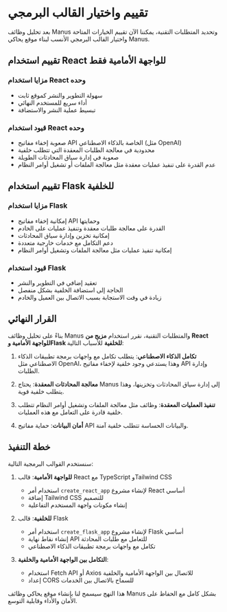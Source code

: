 # تقييم واختيار القالب البرمجي

بعد تحليل وظائف Manus وتحديد المتطلبات التقنية، يمكننا الآن تقييم الخيارات المتاحة واختيار القالب البرمجي الأنسب لبناء موقع يحاكي Manus.

## تقييم استخدام React للواجهة الأمامية فقط

### مزايا استخدام React وحده
- سهولة التطوير والنشر كموقع ثابت
- أداء سريع للمستخدم النهائي
- تبسيط عملية النشر والاستضافة

### قيود استخدام React وحده
- صعوبة إخفاء مفاتيح API الخاصة بالذكاء الاصطناعي (مثل OpenAI)
- محدودية في معالجة الطلبات المعقدة التي تتطلب خلفية
- صعوبة في إدارة سياق المحادثات الطويلة
- عدم القدرة على تنفيذ عمليات معقدة مثل معالجة الملفات أو تشغيل أوامر النظام

## تقييم استخدام Flask للخلفية

### مزايا استخدام Flask
- إمكانية إخفاء مفاتيح API وحمايتها
- القدرة على معالجة طلبات معقدة وتنفيذ عمليات على الخادم
- إمكانية تخزين وإدارة سياق المحادثات
- دعم التكامل مع خدمات خارجية متعددة
- إمكانية تنفيذ عمليات مثل معالجة الملفات وتشغيل أوامر النظام

### قيود استخدام Flask
- تعقيد إضافي في التطوير والنشر
- الحاجة إلى استضافة الخلفية بشكل منفصل
- زيادة في وقت الاستجابة بسبب الاتصال بين العميل والخادم

## القرار النهائي

بناءً على تحليل وظائف Manus والمتطلبات التقنية، نقرر استخدام **مزيج من React للواجهة الأمامية وFlask للخلفية** للأسباب التالية:

1. **تكامل الذكاء الاصطناعي**: يتطلب تكامل مع واجهات برمجة تطبيقات الذكاء الاصطناعي مثل OpenAI، وهذا يستدعي وجود خلفية لإخفاء مفاتيح API وإدارة الطلبات.

2. **معالجة المحادثات المعقدة**: يحتاج Manus إلى إدارة سياق المحادثات وتخزينها، وهذا يتطلب خلفية قوية.

3. **تنفيذ العمليات المعقدة**: وظائف مثل معالجة الملفات وتشغيل أوامر النظام تتطلب خلفية قادرة على التعامل مع هذه العمليات.

4. **أمان البيانات**: حماية مفاتيح API والبيانات الحساسة تتطلب خلفية آمنة.

## خطة التنفيذ

سنستخدم القوالب البرمجية التالية:

1. **للواجهة الأمامية**: قالب React مع TypeScript وTailwind CSS
   - استخدام أمر `create_react_app` لإنشاء مشروع React أساسي
   - إضافة Tailwind CSS للتصميم
   - إنشاء مكونات واجهة المستخدم التفاعلية

2. **للخلفية**: قالب Flask
   - استخدام أمر `create_flask_app` لإنشاء مشروع Flask أساسي
   - إنشاء نقاط نهاية API للتعامل مع طلبات المحادثة
   - تكامل مع واجهات برمجة تطبيقات الذكاء الاصطناعي

3. **التكامل بين الواجهة الأمامية والخلفية**:
   - استخدام Fetch API أو Axios للاتصال بين الواجهة الأمامية والخلفية
   - إعداد CORS للسماح بالاتصال بين الخدمات

هذا النهج سيسمح لنا بإنشاء موقع يحاكي وظائف Manus بشكل كامل مع الحفاظ على الأمان والأداء وقابلية التوسع.
